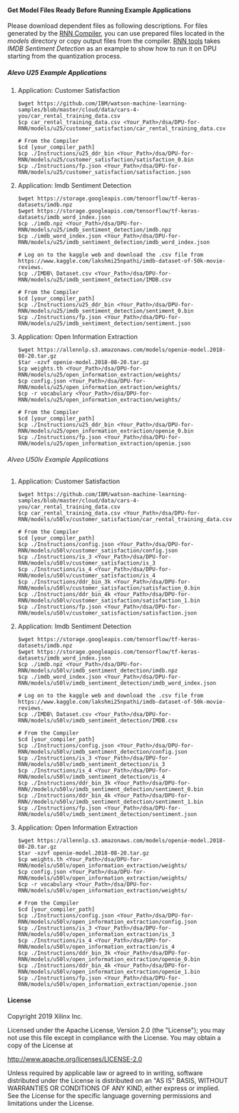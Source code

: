 #### Get Model Files Ready Before Running Example Applications

Please download dependent files as following descriptions. For files generated by the [RNN Compiler](../../../tools/RNN/rnn_compiler), you can use prepared files located in the *models* directory or copy output files from the compiler. [RNN tools](../../../tools/RNN) takes *IMDB Sentiment Detection* as an example to show how to run it on DPU starting from the quantization process.

##### Alevo U25 Example Applications
1. Application: Customer Satisfaction
    ```
    $wget https://github.com/IBM/watson-machine-learning-samples/blob/master/cloud/data/cars-4-you/car_rental_training_data.csv
    $cp car_rental_training_data.csv <Your_Path>/dsa/DPU-for-RNN/models/u25/customer_satisfaction/car_rental_training_data.csv

    # From the Compiler
    $cd [your_compiler_path]
    $cp ./Instructions/u25_ddr_bin <Your_Path>/dsa/DPU-for-RNN/models/u25/customer_satisfaction/satisfaction_0.bin
    $cp ./Instructions/fp.json <Your_Path>/dsa/DPU-for-RNN/models/u25/customer_satisfaction/satisfaction.json
    ```
2. Application: Imdb Sentiment Detection
    ```
    $wget https://storage.googleapis.com/tensorflow/tf-keras-datasets/imdb.npz
    $wget https://storage.googleapis.com/tensorflow/tf-keras-datasets/imdb_word_index.json
    $cp ./imdb.npz <Your_Path>/dsa/DPU-for-RNN/models/u25/imdb_sentiment_detection/imdb.npz
    $cp ./imdb_word_index.json <Your_Path>/dsa/DPU-for-RNN/models/u25/imdb_sentiment_detection/imdb_word_index.json

    # Log on to the kaggle web and download the .csv file from https://www.kaggle.com/lakshmi25npathi/imdb-dataset-of-50k-movie-reviews.
    $cp ./IMDB\ Dataset.csv <Your_Path>/dsa/DPU-for-RNN/models/u25/imdb_sentiment_detection/IMDB.csv
    
    # From the Compiler
    $cd [your_compiler_path]
    $cp ./Instructions/u25_ddr_bin <Your_Path>/dsa/DPU-for-RNN/models/u25/imdb_sentiment_detection/sentiment_0.bin
    $cp ./Instructions/fp.json <Your_Path>/dsa/DPU-for-RNN/models/u25/imdb_sentiment_detection/sentiment.json
    ```
3. Application: Open Information Extraction
    ```
    $wget https://allennlp.s3.amazonaws.com/models/openie-model.2018-08-20.tar.gz 
    $tar -xzvf openie-model.2018-08-20.tar.gz
    $cp weights.th <Your_Path>/dsa/DPU-for-RNN/models/u25/open_information_extraction/weights/
    $cp config.json <Your_Path>/dsa/DPU-for-RNN/models/u25/open_information_extraction/weights/
    $cp -r vocabulary <Your_Path>/dsa/DPU-for-RNN/models/u25/open_information_extraction/weights/

    # From the Compiler
    $cd [your_compiler_path]
    $cp ./Instructions/u25_ddr_bin <Your_Path>/dsa/DPU-for-RNN/models/u25/open_information_extraction/openie_0.bin
    $cp ./Instructions/fp.json <Your_Path>/dsa/DPU-for-RNN/models/u25/open_information_extraction/openie.json
    ```
###### Alveo U50lv Example Applications
1. Application: Customer Satisfaction
    ```
    $wget https://github.com/IBM/watson-machine-learning-samples/blob/master/cloud/data/cars-4-you/car_rental_training_data.csv
    $cp car_rental_training_data.csv <Your_Path>/dsa/DPU-for-RNN/models/u50lv/customer_satisfaction/car_rental_training_data.csv

    # From the Compiler
    $cd [your_compiler_path]
    $cp ./Instructions/config.json <Your_Path>/dsa/DPU-for-RNN/models/u50lv/customer_satisfaction/config.json
    $cp ./Instructions/is_3 <Your_Path>/dsa/DPU-for-RNN/models/u50lv/customer_satisfaction/is_3
    $cp ./Instructions/is_4 <Your_Path>/dsa/DPU-for-RNN/models/u50lv/customer_satisfaction/is_4
    $cp ./Instructions/ddr_bin_3k <Your_Path>/dsa/DPU-for-RNN/models/u50lv/customer_satisfaction/satisfaction_0.bin
    $cp ./Instructions/ddr_bin_4k <Your_Path>/dsa/DPU-for-RNN/models/u50lv/customer_satisfaction/satisfaction_1.bin
    $cp ./Instructions/fp.json <Your_Path>/dsa/DPU-for-RNN/models/u50lv/customer_satisfaction/satisfaction.json
    ``` 
2. Application: Imdb Sentiment Detection
    ```
    $wget https://storage.googleapis.com/tensorflow/tf-keras-datasets/imdb.npz
    $wget https://storage.googleapis.com/tensorflow/tf-keras-datasets/imdb_word_index.json
    $cp ./imdb.npz <Your_Path>/dsa/DPU-for-RNN/models/u50lv/imdb_sentiment_detection/imdb.npz
    $cp ./imdb_word_index.json <Your_Path>/dsa/DPU-for-RNN/models/u50lv/imdb_sentiment_detection/imdb_word_index.json

    # Log on to the kaggle web and download the .csv file from https://www.kaggle.com/lakshmi25npathi/imdb-dataset-of-50k-movie-reviews.
    $cp ./IMDB\ Dataset.csv <Your_Path>/dsa/DPU-for-RNN/models/u50lv/imdb_sentiment_detection/IMDB.csv
    
    # From the Compiler
    $cd [your_compiler_path]
    $cp ./Instructions/config.json <Your_Path>/dsa/DPU-for-RNN/models/u50lv/imdb_sentiment_detection/config.json
    $cp ./Instructions/is_3 <Your_Path>/dsa/DPU-for-RNN/models/u50lv/imdb_sentiment_detection/is_3
    $cp ./Instructions/is_4 <Your_Path>/dsa/DPU-for-RNN/models/u50lv/imdb_sentiment_detection/is_4
    $cp ./Instructions/ddr_bin_3k <Your_Path>/dsa/DPU-for-RNN//models/u50lv/imdb_sentiment_detection/sentiment_0.bin
    $cp ./Instructions/ddr_bin_4k <Your_Path>/dsa/DPU-for-RNN//models/u50lv/imdb_sentiment_detection/sentiment_1.bin
    $cp ./Instructions/fp.json <Your_Path>/dsa/DPU-for-RNN/models/u50lv/imdb_sentiment_detection/sentiment.json
    ``` 
3. Application: Open Information Extraction
    ```
    $wget https://allennlp.s3.amazonaws.com/models/openie-model.2018-08-20.tar.gz 
    $tar -xzvf openie-model.2018-08-20.tar.gz
    $cp weights.th <Your_Path>/dsa/DPU-for-RNN/models/u50lv/open_information_extraction/weights/
    $cp config.json <Your_Path>/dsa/DPU-for-RNN/models/u50lv/open_information_extraction/weights/
    $cp -r vocabulary <Your_Path>/dsa/DPU-for-RNN/models/u50lv/open_information_extraction/weights/

    # From the Compiler
    $cd [your_compiler_path]
    $cp ./Instructions/config.json <Your_Path>/dsa/DPU-for-RNN/models/u50lv/open_information_extraction/config.json
    $cp ./Instructions/is_3 <Your_Path>/dsa/DPU-for-RNN/models/u50lv/open_information_extraction/is_3
    $cp ./Instructions/is_4 <Your_Path>/dsa/DPU-for-RNN/models/u50lv/open_information_extraction/is_4
    $cp ./Instructions/ddr_bin_3k <Your_Path>/dsa/DPU-for-RNN/models/u50lv/open_information_extraction/openie_0.bin
    $cp ./Instructions/ddr_bin_4k <Your_Path>/dsa/DPU-for-RNN/models/u50lv/open_information_extraction/openie_1.bin
    $cp ./Instructions/fp.json <Your_Path>/dsa/DPU-for-RNN/models/u50lv/open_information_extraction/openie.json
    ```

#### License
Copyright 2019 Xilinx Inc.

Licensed under the Apache License, Version 2.0 (the "License");
you may not use this file except in compliance with the License.
You may obtain a copy of the License at

http://www.apache.org/licenses/LICENSE-2.0

Unless required by applicable law or agreed to in writing, software
distributed under the License is distributed on an "AS IS" BASIS,
WITHOUT WARRANTIES OR CONDITIONS OF ANY KIND, either express or implied.
See the License for the specific language governing permissions and
limitations under the License.


